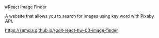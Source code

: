 #React Image Finder

A website that allows you to search for images using key word with Pixaby API.

https://samcia.github.io//goit-react-hw-03-image-finder

